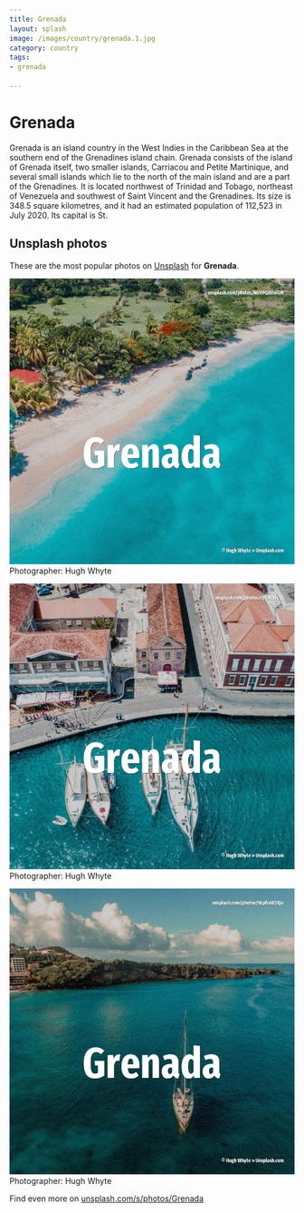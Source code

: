 ```yaml
---
title: Grenada
layout: splash
image: /images/country/grenada.1.jpg
category: country
tags:
- grenada

---
```

# Grenada

Grenada  is an island country in the West Indies in the Caribbean Sea at the southern end of the  Grenadines island chain. Grenada consists of the island of Grenada itself, two smaller islands, Carriacou and Petite  Martinique, and several small islands which lie to the north of the main island and are a part of  the Grenadines. It is located northwest of Trinidad and Tobago, northeast of Venezuela and southwest of Saint  Vincent and the Grenadines. Its size is 348.5 square kilometres, and it had an estimated population of 112,523 in July 2020. Its capital is St. 

 
## Unsplash photos
These are the most popular photos on [Unsplash](https://unsplash.com) for **Grenada**.
 
![Grenada](/images/country/grenada.1.jpg)
Photographer:  Hugh Whyte
 
![Grenada](/images/country/grenada.2.jpg)
Photographer:  Hugh Whyte
 
![Grenada](/images/country/grenada.3.jpg)
Photographer:  Hugh Whyte
 
Find even more on [unsplash.com/s/photos/Grenada](https://unsplash.com/s/photos/Grenada)
 
